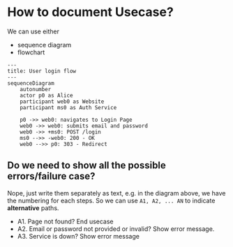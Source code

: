 # How to document Usecase?

We can use either

- sequence diagram
- flowchart

```mermaid
---
title: User login flow
---
sequenceDiagram
    autonumber
    actor p0 as Alice
    participant web0 as Website
    participant ms0 as Auth Service

    p0 ->> web0: navigates to Login Page
    web0 ->> web0: submits email and password
    web0 ->> +ms0: POST /login    
    ms0 -->> -web0: 200 - OK
    web0 -->> p0: 303 - Redirect
```

## Do we need to show all the possible errors/failure case? 

Nope, just write them separately as text, e.g. in the diagram above, we have the numbering for each steps. So we can use `A1, A2, ... AN` to indicate **alternative** paths.

- A1. Page not found? End usecase
- A2. Email or password not provided or invalid? Show error message.
- A3. Service is down? Show error message
